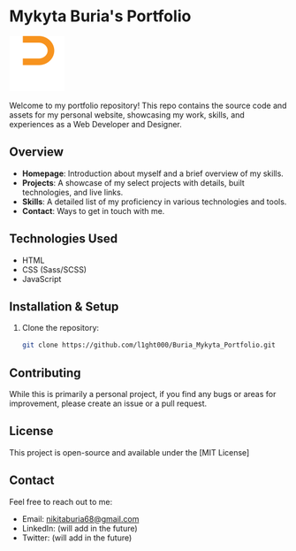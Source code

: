 # Mykyta Buria's Portfolio

<img src="./images/logo-portofolio.svg" alt="Mykyta Buria's Logo" width="100"/>

Welcome to my portfolio repository! This repo contains the source code and assets for my personal website, showcasing my work, skills, and experiences as a Web Developer and Designer.

## Overview

- **Homepage**: Introduction about myself and a brief overview of my skills.
- **Projects**: A showcase of my select projects with details, built technologies, and live links.
- **Skills**: A detailed list of my proficiency in various technologies and tools.
- **Contact**: Ways to get in touch with me.

## Technologies Used

- HTML
- CSS (Sass/SCSS)
- JavaScript

## Installation & Setup

1. Clone the repository:
    ```bash
    git clone https://github.com/l1ght000/Buria_Mykyta_Portfolio.git
    ```

## Contributing

While this is primarily a personal project, if you find any bugs or areas for improvement, please create an issue or a pull request.

## License

This project is open-source and available under the [MIT License]

## Contact

Feel free to reach out to me:

- Email: nikitaburia68@gmail.com
- LinkedIn: (will add in the future)
- Twitter: (will add in the future)
